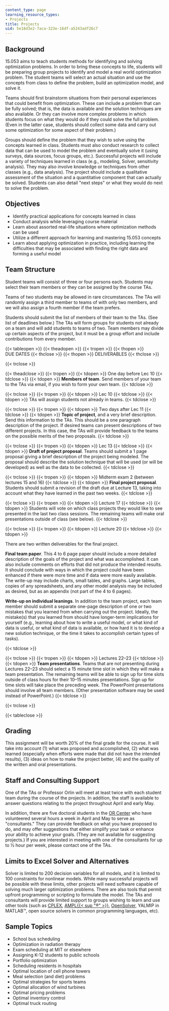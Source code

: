 ```yaml
---
content_type: page
learning_resource_types:
- Projects
title: Projects
uid: 5e18d3e2-7aca-323e-16df-a5243adf26c7
---
```


Background
----------

15.053 aims to teach students methods for identifying and solving optimization problems. In order to bring these concepts to life, students will be preparing group projects to identify and model a real world optimization problem. The student teams will select an actual situation and use the concepts from class to define the problem, build an optimization model, and solve it.

Teams should first brainstorm situations from their personal experiences that could benefit from optimization. These can include a problem that can be fully solved; that is, the data is available and the solution techniques are also available. Or they can involve more complex problems in which students focus on what they would do if they could solve the full problem. (Even in the latter case, students should collect some data and carry out some optimization for some aspect of their problem.)

Groups should define the problem that they wish to solve using the concepts learned in class. Students must also conduct research to collect data that can be used to model the problem and eventually solve it (using surveys, data sources, focus groups, etc.). Successful projects will include a variety of techniques learned in class (e.g., modeling, Solver, sensitivity analysis). They may also involve knowledge or techniques from other classes (e.g., data analysis). The project should include a qualitative assessment of the situation and a quantitative component that can actually be solved. Students can also detail "next steps" or what they would do next to solve the problem.

Objectives
----------

*   Identify practical applications for concepts learned in class
*   Conduct analysis while leveraging course material
*   Learn about assorted real-life situations where optimization methods can be used
*   Utilize a different approach for learning and mastering 15.053 concepts
*   Learn about applying optimization in practice, including learning the difficulties that may be associated with finding the right data and forming a useful model

Team Structure
--------------

Student teams will consist of three or four persons each. Students may select their team members or they can be assigned by the course TAs.

Teams of two students may be allowed in rare circumstances. The TAs will randomly assign a third member to teams of with only two members, and we will also assign a fourth member if the team prefers.

Students should submit the list of members of their team to the TAs. (See list of deadlines below.) The TAs will form groups for students not already on a team and will add students to teams of two. Team members may divide up certain aspects of the project, but it must be a group effort and include contributions from every member.

{{< tableopen >}}
{{< theadopen >}}
{{< tropen >}}
{{< thopen >}}
DUE DATES
{{< thclose >}}
{{< thopen >}}
DELIVERABLES
{{< thclose >}}

{{< trclose >}}

{{< theadclose >}}
{{< tropen >}}
{{< tdopen >}}
One day before Lec 10
{{< tdclose >}}
{{< tdopen >}}
**Members of team**. Send members of your team to the TAs via email, if you wish to form your own team.
{{< tdclose >}}

{{< trclose >}}
{{< tropen >}}
{{< tdopen >}}
Lec 10
{{< tdclose >}}
{{< tdopen >}}
TAs will assign students not already in teams.
{{< tdclose >}}

{{< trclose >}}
{{< tropen >}}
{{< tdopen >}}
Two days after Lec 11
{{< tdclose >}}
{{< tdopen >}}
**Topic of project**, and a very brief description. Send this information to the TAs. This should be a one paragraph description of the project. If desired teams can present descriptions of two different projects. In this case, the TAs will provide feedback to the teams on the possible merits of the two proposals.
{{< tdclose >}}

{{< trclose >}}
{{< tropen >}}
{{< tdopen >}}
Lec 13
{{< tdclose >}}
{{< tdopen >}}
**Draft of project proposal**. Teams should submit a 1 page proposal giving a brief description of the project being modeled. The proposal should describe the solution technique that will be used (or will be developed) as well as the data to be collected.
{{< tdclose >}}

{{< trclose >}}
{{< tropen >}}
{{< tdopen >}}
Midterm exam 2 (between lectures 15 and 16)
{{< tdclose >}}
{{< tdopen >}}
**Final project proposal**. Students should submit a revision of the draft due at Lecture 13, taking into account what they have learned in the past two weeks.
{{< tdclose >}}

{{< trclose >}}
{{< tropen >}}
{{< tdopen >}}
Lecture 17
{{< tdclose >}}
{{< tdopen >}}
Students will vote on which class projects they would like to see presented in the last two class sessions. The remaining teams will make oral presentations outside of class (see below).
{{< tdclose >}}

{{< trclose >}}
{{< tropen >}}
{{< tdopen >}}
Lecture 20
{{< tdclose >}}
{{< tdopen >}}


There are two written deliverables for the final project.

**Final team paper**. This 4 to 6 page paper should include a more detailed description of the goals of the project and what was accomplished. It can also include comments on efforts that did not produce the intended results. It should conclude with ways in which the project could have been enhanced if there were more time and if data were more easily available. The write-up may include charts, small tables, and graphs. Large tables, copies of any spreadsheets, and any other model analysis may be included as desired, but as an appendix (not part of the 4 to 6 pages).

**Write-up on individual leanings**. In addition to the team project, each team member should submit a separate one-page description of one or two mistakes that you learned from when carrying out the project. Ideally, the mistake(s) that you learned from should have longer-term implications for yourself (e.g., learning about how to write a useful model, or what kind of data is useful, or what kind of data is available, or how hard it is to develop a new solution technique, or the time it takes to accomplish certain types of tasks).


{{< tdclose >}}

{{< trclose >}}
{{< tropen >}}
{{< tdopen >}}
Lectures 22–23
{{< tdclose >}}
{{< tdopen >}}
**Team presentations**. Teams that are not presenting during Lectures 22–23 should select a 15 minute time slot in which they will make a team presentation. The remaining teams will be able to sign up for time slots outside of class hours for their 10–15 minutes presentations. Sign up for time slots will take place the preceding week. The PowerPoint presentations should involve all team members. (Other presentation software may be used instead of PowerPoint.)
{{< tdclose >}}

{{< trclose >}}

{{< tableclose >}}

Grading
-------

This assignment will be worth 20% of the final grade for the course. It will take into account (1) what was proposed and accomplished, (2) what was learned (especially when efforts were made that did not have the intended results), (3) ideas on how to make the project better, (4) and the quality of the written and oral presentations.

Staff and Consulting Support
----------------------------

One of the TAs or Professor Orlin will meet at least twice with each student team during the course of the projects. In addition, the staff is available to answer questions relating to the project throughout April and early May.

In addition, there are five doctoral students in the [OR Center](http://web.mit.edu/orc/www/) who have volunteered several hours a week in April and May to serve as "consultants." They can provide feedback on what you have proposed to do, and may offer suggestions that either simplify your task or enhance your ability to achieve your goals. (They are not available for suggesting projects.) If you are interested in meeting with one of the consultants for up to ½ hour per week, please contact one of the TAs.

Limits to Excel Solver and Alternatives
---------------------------------------

Solver is limited to 200 decision variables for all models, and it is limited to 100 constraints for nonlinear models. While many successful projects will be possible with these limits, other projects will need software capable of solving much larger optimization problems. There are also tools that permit upfront programming or scripting to formulate the model. The TAs and consultants will provide limited support to groups wishing to learn and use other tools (such as [CPLEX](http://en.wikipedia.org/wiki/CPLEX), [AMPL{{< sup "®" >}}](http://www.ampl.com/), [OpenSolver](http://opensolver.org/), YALMIP in MATLAB™, open source solvers in common programming languages, etc).

Sample Topics
-------------

*   School bus scheduling
*   Optimization in radiation therapy
*   Exam scheduling at MIT or elsewhere
*   Assigning K-12 students to public schools
*   Portfolio optimization
*   Scheduling residents in hospitals
*   Optimal location of cell phone towers
*   Meal selection (and diet) problems
*   Optimal strategies for sports teams
*   Optimal allocation of wind turbines
*   Optimal pricing problems
*   Optimal inventory control
*   Optimal truck routing